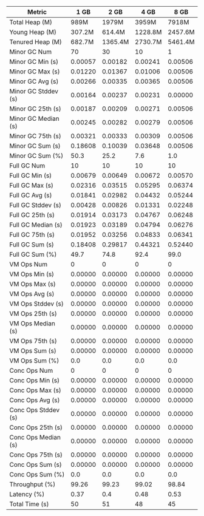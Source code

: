 | Metric | 1 GB | 2 GB | 4 GB | 8 GB |
|------|----|----|----|----|
| Total Heap (M) | 989M | 1979M | 3959M | 7918M |
| Young Heap (M) | 307.2M | 614.4M | 1228.8M | 2457.6M |
| Tenured Heap (M) | 682.7M | 1365.4M | 2730.7M | 5461.4M |
| Minor GC Num | 70 | 30 | 10 | 1 |
| Minor GC Min (s) | 0.00057 | 0.00182 | 0.00241 | 0.00506 |
| Minor GC Max (s) | 0.01220 | 0.01367 | 0.01006 | 0.00506 |
| Minor GC Avg (s) | 0.00266 | 0.00335 | 0.00365 | 0.00506 |
| Minor GC Stddev (s) | 0.00164 | 0.00237 | 0.00231 | 0.00000 |
| Minor GC 25th (s) | 0.00187 | 0.00209 | 0.00271 | 0.00506 |
| Minor GC Median (s) | 0.00245 | 0.00282 | 0.00279 | 0.00506 |
| Minor GC 75th (s) | 0.00321 | 0.00333 | 0.00309 | 0.00506 |
| Minor GC Sum (s) | 0.18608 | 0.10039 | 0.03648 | 0.00506 |
| Minor GC Sum (%) | 50.3 | 25.2 | 7.6 | 1.0 |
| Full GC Num | 10 | 10 | 10 | 10 |
| Full GC Min (s) | 0.00679 | 0.00649 | 0.00672 | 0.00570 |
| Full GC Max (s) | 0.02316 | 0.03515 | 0.05295 | 0.06374 |
| Full GC Avg (s) | 0.01841 | 0.02982 | 0.04432 | 0.05244 |
| Full GC Stddev (s) | 0.00428 | 0.00826 | 0.01331 | 0.02248 |
| Full GC 25th (s) | 0.01914 | 0.03173 | 0.04767 | 0.06248 |
| Full GC Median (s) | 0.01923 | 0.03189 | 0.04794 | 0.06276 |
| Full GC 75th (s) | 0.01952 | 0.03256 | 0.04833 | 0.06341 |
| Full GC Sum (s) | 0.18408 | 0.29817 | 0.44321 | 0.52440 |
| Full GC Sum (%) | 49.7 | 74.8 | 92.4 | 99.0 |
| VM Ops Num | 0 | 0 | 0 | 0 |
| VM Ops Min (s) | 0.00000 | 0.00000 | 0.00000 | 0.00000 |
| VM Ops Max (s) | 0.00000 | 0.00000 | 0.00000 | 0.00000 |
| VM Ops Avg (s) | 0.00000 | 0.00000 | 0.00000 | 0.00000 |
| VM Ops Stddev (s) | 0.00000 | 0.00000 | 0.00000 | 0.00000 |
| VM Ops 25th (s) | 0.00000 | 0.00000 | 0.00000 | 0.00000 |
| VM Ops Median (s) | 0.00000 | 0.00000 | 0.00000 | 0.00000 |
| VM Ops 75th (s) | 0.00000 | 0.00000 | 0.00000 | 0.00000 |
| VM Ops Sum (s) | 0.00000 | 0.00000 | 0.00000 | 0.00000 |
| VM Ops Sum (%) | 0.0 | 0.0 | 0.0 | 0.0 |
| Conc Ops Num | 0 | 0 | 0 | 0 |
| Conc Ops Min (s) | 0.00000 | 0.00000 | 0.00000 | 0.00000 |
| Conc Ops Max (s) | 0.00000 | 0.00000 | 0.00000 | 0.00000 |
| Conc Ops Avg (s) | 0.00000 | 0.00000 | 0.00000 | 0.00000 |
| Conc Ops Stddev (s) | 0.00000 | 0.00000 | 0.00000 | 0.00000 |
| Conc Ops 25th (s) | 0.00000 | 0.00000 | 0.00000 | 0.00000 |
| Conc Ops Median (s) | 0.00000 | 0.00000 | 0.00000 | 0.00000 |
| Conc Ops 75th (s) | 0.00000 | 0.00000 | 0.00000 | 0.00000 |
| Conc Ops Sum (s) | 0.00000 | 0.00000 | 0.00000 | 0.00000 |
| Conc Ops Sum (%) | 0.0 | 0.0 | 0.0 | 0.0 |
| Throughput (%) | 99.26 | 99.23 | 99.02 | 98.84 |
| Latency (%) | 0.37 | 0.4 | 0.48 | 0.53 |
| Total Time (s) | 50 | 51 | 48 | 45 |
